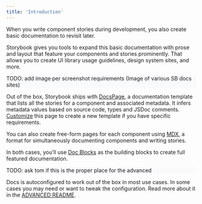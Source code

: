 ```yaml
---
title: 'Introduction'
---
```


When you write component stories during development, you also create basic documentation to revisit later. 

Storybook gives you tools to expand this basic documentation with prose and layout that feature your components and stories prominently. That allows you to create UI library usage guidelines, design system sites, and more.

<div style="background-color:#F8FAFC">
TODO: add image per screenshot requirements (Image of various SB docs sites)
</div>

Out of the box, Storybook ships with [DocsPage](./docs-page), a documentation template that lists all the stories for a component and associated metadata. It infers metadata values based on source code, types and JSDoc comments. [Customize](./docs-page#replacing-docspage) this page to create a new template if you have specific requirements.

You can also create free-form pages for each component using [MDX](./mdx), a format for simultaneously documenting components and writing stories. 

In both cases, you’ll use [Doc Blocks](./docs-blocks) as the building blocks to create full featured documentation.

<div style="background-color:#F8FAFC">
TODO: ask tom if this is the proper place for the advanced
</div>

Docs is autoconfigured to work out of the box in most use cases. In some cases you may need or want to tweak the configuration. Read more about it in the [ADVANCED README](../../addons/docs/ADVANCED-README.md).

